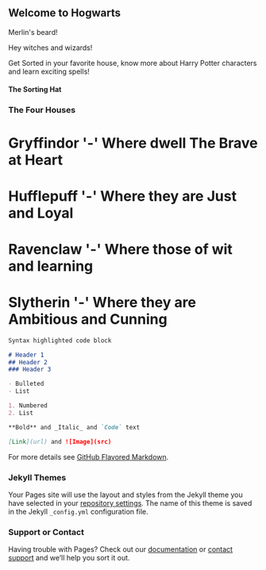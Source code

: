 ## Welcome to Hogwarts

Merlin's beard!

Hey witches and wizards!

Get Sorted in your favorite house, know more about Harry Potter characters and learn exciting spells!


#### The Sorting Hat

### The Four Houses

# Gryffindor '-' Where dwell The Brave at Heart

# Hufflepuff '-' Where they are Just and Loyal 

# Ravenclaw '-' Where those of wit and learning

# Slytherin '-' Where they are Ambitious and Cunning

```markdown
Syntax highlighted code block

# Header 1
## Header 2
### Header 3

- Bulleted
- List

1. Numbered
2. List

**Bold** and _Italic_ and `Code` text

[Link](url) and ![Image](src)
```

For more details see [GitHub Flavored Markdown](https://guides.github.com/features/mastering-markdown/).

### Jekyll Themes

Your Pages site will use the layout and styles from the Jekyll theme you have selected in your [repository settings](https://github.com/sowmya2012/sowmya2012.github.io/settings). The name of this theme is saved in the Jekyll `_config.yml` configuration file.

### Support or Contact

Having trouble with Pages? Check out our [documentation](https://help.github.com/categories/github-pages-basics/) or [contact support](https://github.com/contact) and we’ll help you sort it out.
